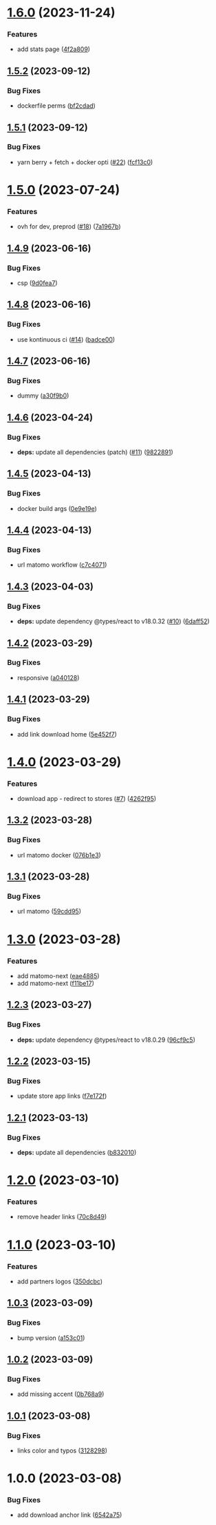 # [1.6.0](https://github.com/SocialGouv/bpco-site/compare/v1.5.2...v1.6.0) (2023-11-24)


### Features

* add stats page ([4f2a809](https://github.com/SocialGouv/bpco-site/commit/4f2a80904b056dfd917c2eff15e34d9927987081))

## [1.5.2](https://github.com/SocialGouv/bpco-site/compare/v1.5.1...v1.5.2) (2023-09-12)


### Bug Fixes

* dockerfile perms ([bf2cdad](https://github.com/SocialGouv/bpco-site/commit/bf2cdad944950299dbd18669b32b9085074808c9))

## [1.5.1](https://github.com/SocialGouv/bpco-site/compare/v1.5.0...v1.5.1) (2023-09-12)


### Bug Fixes

* yarn berry + fetch + docker opti ([#22](https://github.com/SocialGouv/bpco-site/issues/22)) ([fcf13c0](https://github.com/SocialGouv/bpco-site/commit/fcf13c033360afc7cee7a1514c76e31fcc46bfaa))

# [1.5.0](https://github.com/SocialGouv/bpco-site/compare/v1.4.9...v1.5.0) (2023-07-24)


### Features

* ovh for dev, preprod ([#18](https://github.com/SocialGouv/bpco-site/issues/18)) ([7a1967b](https://github.com/SocialGouv/bpco-site/commit/7a1967b9c15f8ad3714191775f799c056778271e))

## [1.4.9](https://github.com/SocialGouv/bpco-site/compare/v1.4.8...v1.4.9) (2023-06-16)


### Bug Fixes

* csp ([9d0fea7](https://github.com/SocialGouv/bpco-site/commit/9d0fea779bd123c1b29a3722e23fa0d920ee19f4))

## [1.4.8](https://github.com/SocialGouv/bpco-site/compare/v1.4.7...v1.4.8) (2023-06-16)


### Bug Fixes

* use kontinuous ci ([#14](https://github.com/SocialGouv/bpco-site/issues/14)) ([badce00](https://github.com/SocialGouv/bpco-site/commit/badce00e01aa5149c6ce5c5051e7714a39f1ec0e))

## [1.4.7](https://github.com/SocialGouv/bpco-site/compare/v1.4.6...v1.4.7) (2023-06-16)


### Bug Fixes

* dummy ([a30f9b0](https://github.com/SocialGouv/bpco-site/commit/a30f9b038611066d0be92e8400092b99769296db))

## [1.4.6](https://github.com/SocialGouv/bpco-site/compare/v1.4.5...v1.4.6) (2023-04-24)


### Bug Fixes

* **deps:** update all dependencies (patch) ([#11](https://github.com/SocialGouv/bpco-site/issues/11)) ([9822891](https://github.com/SocialGouv/bpco-site/commit/98228913cda7aec551b374cd5517862a7e19ba9c))

## [1.4.5](https://github.com/SocialGouv/bpco-site/compare/v1.4.4...v1.4.5) (2023-04-13)


### Bug Fixes

* docker build args ([0e9e19e](https://github.com/SocialGouv/bpco-site/commit/0e9e19e5cc7db288fc74c3d20efabb549ee23bdf))

## [1.4.4](https://github.com/SocialGouv/bpco-site/compare/v1.4.3...v1.4.4) (2023-04-13)


### Bug Fixes

* url matomo workflow ([c7c4071](https://github.com/SocialGouv/bpco-site/commit/c7c4071494dc0369dd7faec3ef5f0b3e4ad70d82))

## [1.4.3](https://github.com/SocialGouv/bpco-site/compare/v1.4.2...v1.4.3) (2023-04-03)


### Bug Fixes

* **deps:** update dependency @types/react to v18.0.32 ([#10](https://github.com/SocialGouv/bpco-site/issues/10)) ([6daff52](https://github.com/SocialGouv/bpco-site/commit/6daff527cc131ab583407f54e391687603bff070))

## [1.4.2](https://github.com/SocialGouv/bpco-site/compare/v1.4.1...v1.4.2) (2023-03-29)


### Bug Fixes

* responsive ([a040128](https://github.com/SocialGouv/bpco-site/commit/a040128ad41b1a9f7c3962cebbca57a8c342e9d4))

## [1.4.1](https://github.com/SocialGouv/bpco-site/compare/v1.4.0...v1.4.1) (2023-03-29)


### Bug Fixes

* add link download home ([5e452f7](https://github.com/SocialGouv/bpco-site/commit/5e452f7ccb65d3fd179b0694ce537f6e60f3f0a4))

# [1.4.0](https://github.com/SocialGouv/bpco-site/compare/v1.3.2...v1.4.0) (2023-03-29)


### Features

* download app - redirect to stores ([#7](https://github.com/SocialGouv/bpco-site/issues/7)) ([4262f95](https://github.com/SocialGouv/bpco-site/commit/4262f95e0db761d322854ec75e0489f5047871fd))

## [1.3.2](https://github.com/SocialGouv/bpco-site/compare/v1.3.1...v1.3.2) (2023-03-28)


### Bug Fixes

* url matomo docker ([076b1e3](https://github.com/SocialGouv/bpco-site/commit/076b1e3aa1caca9cba7cb4f7b0ad5b541c45ed3d))

## [1.3.1](https://github.com/SocialGouv/bpco-site/compare/v1.3.0...v1.3.1) (2023-03-28)


### Bug Fixes

* url matomo ([59cdd95](https://github.com/SocialGouv/bpco-site/commit/59cdd957ab88380491c90b31e60cbdcf6a2bf392))

# [1.3.0](https://github.com/SocialGouv/bpco-site/compare/v1.2.3...v1.3.0) (2023-03-28)


### Features

* add matomo-next ([eae4885](https://github.com/SocialGouv/bpco-site/commit/eae48855391cb958daa4e79cb0018b1bd2ffc88e))
* add matomo-next ([f11be17](https://github.com/SocialGouv/bpco-site/commit/f11be17d9dbb4a511ae78c8ad03c5782d9bc668b))

## [1.2.3](https://github.com/SocialGouv/bpco-site/compare/v1.2.2...v1.2.3) (2023-03-27)


### Bug Fixes

* **deps:** update dependency @types/react to v18.0.29 ([96cf9c5](https://github.com/SocialGouv/bpco-site/commit/96cf9c5918613938fdeed54cf5e41caff48555ad))

## [1.2.2](https://github.com/SocialGouv/bpco-site/compare/v1.2.1...v1.2.2) (2023-03-15)


### Bug Fixes

* update store app links ([f7e172f](https://github.com/SocialGouv/bpco-site/commit/f7e172f6f54a8a052d4a8386787b00494ce61352))

## [1.2.1](https://github.com/SocialGouv/bpco-site/compare/v1.2.0...v1.2.1) (2023-03-13)


### Bug Fixes

* **deps:** update all dependencies ([b832010](https://github.com/SocialGouv/bpco-site/commit/b832010b952c265301b0d74dc03d0bc0fe2de47d))

# [1.2.0](https://github.com/SocialGouv/bpco-site/compare/v1.1.0...v1.2.0) (2023-03-10)


### Features

* remove header links ([70c8d49](https://github.com/SocialGouv/bpco-site/commit/70c8d49e118c66ca9a9a7213401f629aede1b7c5))

# [1.1.0](https://github.com/SocialGouv/bpco-site/compare/v1.0.3...v1.1.0) (2023-03-10)


### Features

* add partners logos ([350dcbc](https://github.com/SocialGouv/bpco-site/commit/350dcbcc1b4f123eb83eeaefbf86b566ee4cef74))

## [1.0.3](https://github.com/SocialGouv/bpco-site/compare/v1.0.2...v1.0.3) (2023-03-09)


### Bug Fixes

* bump version ([a153c01](https://github.com/SocialGouv/bpco-site/commit/a153c01fe11221fb154ed4f4d2078e0646898b8a))

## [1.0.2](https://github.com/SocialGouv/bpco-site/compare/v1.0.1...v1.0.2) (2023-03-09)


### Bug Fixes

* add missing accent ([0b768a9](https://github.com/SocialGouv/bpco-site/commit/0b768a92da94f02378c5026253822588fec81ba6))

## [1.0.1](https://github.com/SocialGouv/bpco-site/compare/v1.0.0...v1.0.1) (2023-03-08)


### Bug Fixes

* links color and typos ([3128298](https://github.com/SocialGouv/bpco-site/commit/31282986f12232f0f5b16a850b2ee5123cc0d578))

# 1.0.0 (2023-03-08)


### Bug Fixes

* add download anchor link ([6542a75](https://github.com/SocialGouv/bpco-site/commit/6542a75c92d894fae601fdba7c7b367b73c5be6a))
